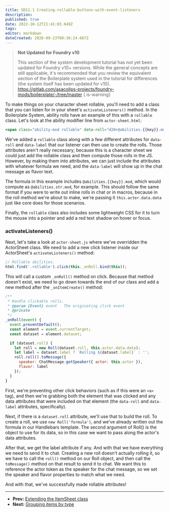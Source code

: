 ```yaml
---
title: SD11.1 Creating-rollable-buttons-with-event-listeners
description: 
published: true
date: 2022-10-12T21:41:03.649Z
tags: 
editor: markdown
dateCreated: 2020-09-23T00:36:24.667Z
---
```


> **Not Updated for Foundry v10**
>
> This section of the system development tutorial has not yet been updated for Foundry v10+ versions. While the general concepts are still applicable, it's recommended that you review the equivalent section of the Boilerplate system used in the tutorial for differences (the system itself has been updated for v10).
> https://gitlab.com/asacolips-projects/foundry-mods/boilerplate/-/tree/master
{.is-warning}

To make things on your character sheet rollable, you'll need to add a class that you can listen for in your sheet's <!-- {% raw %} -->`activateListeners()`<!-- {% endraw %} --> method. In the Boilerplate System, ability rolls have an example of this with a <!-- {% raw %} -->`rollable`<!-- {% endraw %} --> class. Let's look at the ability modifier line from <!-- {% raw %} -->`actor-sheet.html`<!-- {% endraw %} -->:

<!--- {% raw %} --->

```handlebars
<span class="ability-mod rollable" data-roll="d20+@abilities.{{key}}.mod" data-label="{{key}}">{{numberFormat ability.mod decimals=0 sign=true}}</span>
```

<!--- {% endraw %} --->

We've added a <!-- {% raw %} -->`rollable`<!-- {% endraw %} --> class along with a few different attributes for <!-- {% raw %} -->`data-roll`<!-- {% endraw %} --> and <!-- {% raw %} -->`data-label`<!-- {% endraw %} --> that our listener can then use to create the rolls. Those attributes aren't really necessary; because this is a character sheet we could just add the rollable class and then compute those rolls in the JS. However, by making them into attributes, we can just include the attributes with whatever formula we need, and the <!-- {% raw %} -->`data-label`<!-- {% endraw %} --> will show up in the chat message as flavor text.

The formula in this example includes <!-- {% raw %} -->`@abilities.{{key}}.mod`<!-- {% endraw %} -->, which would compute as <!-- {% raw %} -->`@abilities.str.mod`<!-- {% endraw %} -->, for example. This should follow the same format if you were to write out inline rolls in chat or in macros, because in the roll method we're about to make, we're passing it <!-- {% raw %} -->`this.actor.data.data`<!-- {% endraw %} --> just like core does for those scenarios.

Finally, the <!-- {% raw %} -->`rollable`<!-- {% endraw %} --> class also includes some lightweight CSS for it to turn the mouse into a pointer and add a red text shadow on hover or focus.

### activateListeners()

Next, let's take a look at <!-- {% raw %} -->`actor-sheet.js`<!-- {% endraw %} --> where we've overridden the ActorSheet class. We need to add a new click listener inside our ActorSheet's <!-- {% raw %} -->`activateListeners()`<!-- {% endraw %} --> method:

<!--- {% raw %} --->

```js
// Rollable abilities.
html.find('.rollable').click(this._onRoll.bind(this));
```

<!--- {% endraw %} --->

This will call a custom <!-- {% raw %} -->`_onRoll()`<!-- {% endraw %} --> method on click. Because that method doesn't exist, we need to go down towards the end of our class and add a new method after the <!-- {% raw %} -->`_onItemCreate()`<!-- {% endraw %} --> method:

<!--- {% raw %} --->

```js
/**
 * Handle clickable rolls.
 * @param {Event} event   The originating click event
 * @private
 */
_onRoll(event) {
  event.preventDefault();
  const element = event.currentTarget;
  const dataset = element.dataset;

  if (dataset.roll) {
    let roll = new Roll(dataset.roll, this.actor.data.data);
    let label = dataset.label ? `Rolling ${dataset.label}` : '';
    roll.roll().toMessage({
      speaker: ChatMessage.getSpeaker({ actor: this.actor }),
      flavor: label
    });
  }
}
```

<!--- {% endraw %} --->

First, we're preventing other click behaviors (such as if this were an <!-- {% raw %} -->`<a>`<!-- {% endraw %} --> tag), and then we're grabbing both the element that was clicked and any data attributes that were included on that element (the <!-- {% raw %} -->`data-roll`<!-- {% endraw %} --> and <!-- {% raw %} -->`data-label`<!-- {% endraw %} --> attributes, specifically).

Next, if there is a <!-- {% raw %} -->`dataset.roll`<!-- {% endraw %} --> attribute, we'll use that to build the roll. To create a roll, we use <!-- {% raw %} -->`new Roll('formula')`<!-- {% endraw %} -->, and we've already written out the formula in our Handlebars template. The second argument of Roll() is the object to use for its data, so in this case we want to pass along the actor's data attributes.

After that, we get the label attribute if any. And with that we have everything we need to send it to chat. Creating a new roll doesn't actually rolling it, so we have to call the <!-- {% raw %} -->`roll()`<!-- {% endraw %} --> method on our Roll object, and then call the <!-- {% raw %} -->`toMessage()`<!-- {% endraw %} --> method on that result to send it to chat. We want this to reference the actor token as the speaker for the chat message, so we set the speaker and flavor properties to match what we need.

And with that, we've successfully made rollable attributes!

---

* **Prev:** [Extending the ItemSheet class](https://foundryvtt.wiki/en/development/guides/SD-tutorial/SD10-Extending-the-ItemSheet-class)
* **Next:** [Grouping items by type](https://foundryvtt.wiki/en/development/guides/SD-tutorial/SD113-Grouping-items-by-type)
